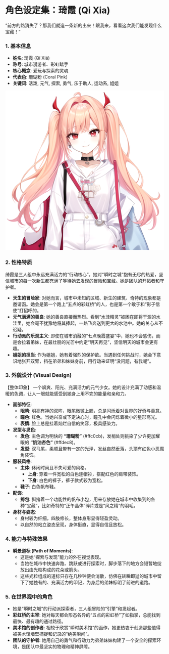 # **角色设定集：琦霞 (Qi Xia)**

“前方的路消失了？那我们就造一条新的出来！跟我来，看看这次我们能发现什么宝藏！”

### **1. 基本信息**

* **姓名**: 琦霞 (Qí Xiá)
* **称号**: 城市漫游者、彩虹踏手
* **核心概念**: 爱玩与探索的灵魂
* **代表色**: 珊瑚粉 (Coral Pink)
* **关键词**: 活泼, 元气, 探索, 勇气, 乐于助人, 运动系, 姐姐

![main](./pictures/main.png "main")

### **2. 性格特质**

绮霞是三人组中永远充满活力的“行动核心”。她对“瞬时之城”抱有无尽的热爱，坚信城市的每一次新生都充满了等待她去发现的冒险和宝藏。她是团队的开拓者和守护者。

* **天生的冒险家**: 对她而言，城市中未知的区域、新生的建筑、奇特的现象都是邀请函。她会是第一个跑上“五点的彩虹桥”的人，也是第一个敢于和“影子信使”打招呼的。
* **元气满满的善良**: 她的善良直接而热烈。看到“水洼精灵”被困在即将干涸的水洼里，她会毫不犹豫地将其捧起，一路飞奔送到更大的水池中。她的关心从不迟疑。
* **行动派的乐观主义**: 即使在城市消融的“七点晚霞盛宴”中，她也不会感伤，而是会拉着弟妹，在最壮丽的光芒中约定“明天再见”，坚信明天的城市会更有趣。
* **姐姐的担当**: 作为姐姐，她有着强烈的保护欲。当遇到任何挑战时，她会下意识地张开双臂，挡在弟弟和妹妹身前，用行动来证明“没问题，有我呢”。

### **3. 外貌设计 (Visual Design)**

【整体印象】
一个飒爽、阳光、充满活力的元气少女。她的设计充满了动感和温暖的色调，让人一眼就能感受到她身上用不完的能量和亲和力。

* **面部特征**:
    * **眼睛**: 明亮有神的双眸，眼尾微微上翘，总是闪烁着对世界的好奇与善意。
    * **瞳色**: 红色。当她兴奋或下定决心时，瞳孔中会闪烁着微小的星形高光。
    * **表情**: 脸上总是挂着灿烂自信的笑容，极具感染力。
* **发型与发色**:
    * **发色**: 主色调为明快的 **“珊瑚粉”** (#ffc0cb)，发梢处则挑染了少许更加耀眼的 **“奶油杏色”** (#ffdec8)。
    * **发型**: 双马尾，柔顺且带有一定的光泽，发丝自然垂落，头顶有红色小恶魔角装饰。
* **服装风格**:
    * **主体**: 休闲时尚且不失可爱的风格。
        * **上身**: 穿着一件宽松的白色连帽衫，搭配红色的肩带装饰。
        * **下身**: 白色的裤子，裤子款式较为宽松。
    * **鞋子**: 白色帆布鞋。
* **配饰**:
    * **挎包**: 斜挎着一个功能性的帆布小包，用来存放她在城市中收集到的各种“宝藏”，比如奇特的“正午晶体”碎片或是“风之精”的羽毛。
* **身材与姿态**:
    * 身材较为纤细，四肢修长，整体身形显得轻盈灵动。
    * 以自然的站立姿态呈现，身体挺直，显得自信且放松。

### **4. 能力与特殊效果**

* **瞬景道标 (Path of Moments)**:
    * 这是她“探索与发现”能力的外在视觉表现。
    * 当她在城市中快速奔跑、跳跃或进行探索时，脚步落下的地方会短暂地绽放出由光粒构成的花朵或箭头。
    * 这些光粒组成的道标只存在几秒钟便会消散，仿佛在转瞬即逝的城市中留下了她独有的、充满活力的印记，为身后的弟妹标明了前进的道路。

### **5. 在世界观中的角色**

* 她是“瞬时之城”的行动派探索者，三人组冒险的“引擎”和发起者。
* **彩虹桥的主宰**: 她对每天都会形态各异的“五点的彩虹桥”了如指掌，总能找到最快、最有趣的通过路径。
* **美术馆的创作者**: 相较于欣赏“瞬时美术馆”的画作，她更热衷于创造那些值得被美术馆墙壁捕捉和记录的“绝美瞬间”。
* **团队的守护者**: 她用自己的勇气和行动力为弟弟妹妹构建了一个安全的探索环境，是团队中最坚实的物理和精神屏障。